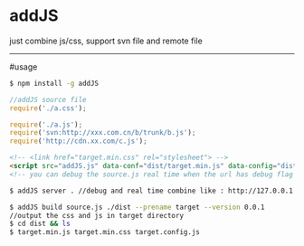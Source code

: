 # addJS
just combine js/css, support svn file and remote file

----

#usage

```bash
$ npm install -g addJS
```

```js
//addJS source file
require('./a.css');

require('./a.js');
require('svn:http://xxx.com.cn/b/trunk/b.js');
require('http://cdn.xx.com/c.js');
```

```html
<!-- <link href="target.min.css" rel="stylesheet"> -->
<script src="addJS.js" data-conf="dist/target.min.js" data-config="dist/target.config.js"></script>
<!-- you can debug the source.js real time when the url has debug flag : http://demo.com/demo.html?debug=/source.js -->
```

```bash
$ addJS server . //debug and real time combine like : http://127.0.0.1:7575/combine?file=/source.js
```

```bash
$ addJS build source.js ./dist --prename target --version 0.0.1
//output the css and js in target directory
$ cd dist && ls
$ target.min.js target.min.css target.config.js
```
